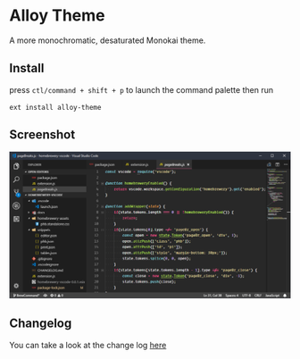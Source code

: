 # Alloy Theme

A more monochromatic, desaturated Monokai theme.

## Install

press `ctl/command + shift + p` to launch the command palette then run
```
ext install alloy-theme
```

## Screenshot
![Theme Screenshot](doc/Screenshot1.png)

## Changelog
You can take a look at the change log [here](CHANGELOG.md)